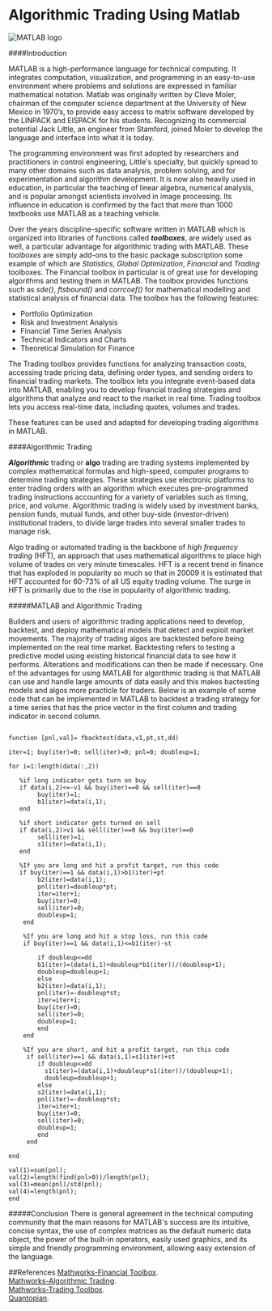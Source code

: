 Algorithmic Trading Using Matlab
=========================================


![MATLAB logo](https://github.com/DragonflyStats/MA4128Assessment/blob/master/images/matlablogo.jpg?raw=true)

####Introduction

MATLAB is a high-performance language for technical computing. It integrates computation, visualization, and programming in an easy-to-use environment where problems and solutions are expressed in familiar mathematical notation. Matlab was originally written by Cleve Moler, chairman of the computer science department at the University of New Mexico in 1970’s, to provide easy access to matrix software developed by the LINPACK and EISPACK for his students. Recognizing its commercial potential Jack Little, an engineer from Stamford, joined Moler to develop the language and interface into what it is today.

The programming environment was first adopted by researchers and practitioners in control engineering, Little's specialty, but quickly spread to many other domains such as data analysis, problem solving, and for experimentation and algorithm development. It is now also heavily used in education, in particular the teaching of linear algebra, numerical analysis, and is popular amongst scientists involved in image processing. Its influence in education is confirmed by the fact that more than 1000 textbooks use MATLAB as a teaching vehicle.


Over the years discipline-specific software written in MATLAB which is organized into libraries of functions called ***toolboxes***, are widely used as well, a particular advantage for algorithmic trading with MATLAB. These *toolboxes* are simply add-ons to the basic package subscription some example of which are *Statistics*, *Global Optimization*, *Financial* and *Trading* toolboxes. The Financial toolbox in particular is of great use for developing algorithms and testing them in MATLAB. The toolbox provides functions such as *sde()*, *ftsbound()* and *corrcoef()* for mathematical modelling and statistical analysis of financial data. The toolbox has the following features:
* Portfolio Optimization 
* Risk and Investment Analysis 
* Financial Time Series Analysis 
* Technical Indicators and Charts 
* Theoretical Simulation for Finance

The Trading toolbox provides functions for analyzing transaction costs, accessing trade pricing data, defining order types, and sending orders to financial trading markets. The toolbox lets you integrate event-based data into MATLAB, enabling you to develop financial trading strategies and algorithms that analyze and react to the market in real time. Trading toolbox lets you access real-time data, including quotes, volumes and trades. 

These features can be used and adapted for developing trading algorithms in MATLAB.


####Algorithmic Trading

***Algorithmic*** trading or **algo** trading are trading systems implemented by complex mathematical formulas and high-speed, computer programs to determine trading strategies. These strategies use electronic platforms to enter trading orders with an algorithm which executes pre-programmed trading instructions accounting for a variety of variables such as timing, price, and volume. Algorithmic trading is widely used by investment banks, pension funds, mutual funds, and other buy-side (investor-driven) institutional traders, to divide large trades into several smaller trades to manage risk. 

Algo trading or automated trading is the backbone of *high frequency trading* (HFT), an approach that uses mathematical algorithms to place high volume of trades on very minute timescales. HFT is a recent trend in finance that has exploded in popularity so much so that in 20009 it is estimated that HFT accounted for 60-73% of all US equity trading volume. The surge in HFT is primarily due to the rise in popularity of algorithmic trading.

#####MATLAB and Algorithmic Trading

Builders and users of algorithmic trading applications need to develop, backtest, and deploy mathematical models that detect and exploit market movements. The majority of  trading algos are backtested before being implemented on the real time market. Backtesting refers to testing a predictive model using existing historical financial data to see how it performs. Alterations and modifications can then be made if necessary. One of the advantages for using MATLAB for algorithmic trading is that MATLAB can use and handle large amounts of data easily and this makes bactesting models and algos more practicle for traders. Below is an example of some code that can be implemented in MATLAB to backtest a trading strategy for a time series that has the price vector in the first column and trading indicator in second column.


<pre><code>
function [pnl,val]= fbacktest(data,v1,pt,st,dd)

iter=1; buy(iter)=0; sell(iter)=0; pnl=0; doubleup=1;

for i=1:length(data(:,2))
   
   %if long indicator gets turn on buy
   if data(i,2)<=-v1 && buy(iter)==0 && sell(iter)==0 
        buy(iter)=1;
        b1(iter)=data(i,1);
   end
    
   %if short indicator gets turned on sell
   if data(i,2)>v1 && sell(iter)==0 && buy(iter)==0 
        sell(iter)=1;
        s1(iter)=data(i,1);
   end

   %If you are long and hit a profit target, run this code
   if buy(iter)==1 && data(i,1)>b1(iter)+pt      
        b2(iter)=data(i,1); 
        pnl(iter)=doubleup*pt;
        iter=iter+1;
        buy(iter)=0;
        sell(iter)=0;
        doubleup=1;
    end
    
    %If you are long and hit a stop loss, run this code
    if buy(iter)==1 && data(i,1)<=b1(iter)-st
        
        if doubleup<=dd
        b1(iter)=(data(i,1)+doubleup*b1(iter))/(doubleup+1);
        doubleup=doubleup+1;         
        else
        b2(iter)=data(i,1); 
        pnl(iter)=-doubleup*st;
        iter=iter+1;
        buy(iter)=0;
        sell(iter)=0;
        doubleup=1;   
        end        
    end
   
    %If you are short, and hit a profit target, run this code
     if sell(iter)==1 && data(i,1)<s1(iter)-pt 
        s2(iter)=data(i,1); 
        pnl(iter)=doubleup*pt;
        iter=iter+1;
        buy(iter)=0;
        sell(iter)=0;
        doubleup=1;
     end
     
     %If you are short, and hit a stop loss, run this code
     if sell(iter)==1 && data(i,1)>=s1(iter)+st       
        if doubleup<=dd
          s1(iter)=(data(i,1)+doubleup*s1(iter))/(doubleup+1);
          doubleup=doubleup+1;
        else
        s2(iter)=data(i,1); 
        pnl(iter)=-doubleup*st;
        iter=iter+1;
        buy(iter)=0;
        sell(iter)=0;
        doubleup=1; 
        end       
     end
     
end

val(1)=sum(pnl);
val(2)=length(find(pnl>0))/length(pnl);
val(3)=mean(pnl)/std(pnl);
val(4)=length(pnl);
end
</code></pre>

#####Conclusion
There is general agreement in the technical computing community that the main reasons for MATLAB's success are its intuitive, concise syntax, the use of complex matrices as the default numeric data object, the power of the built-in operators, easily used graphics, and its simple and friendly programming environment, allowing easy extension of the language. 

##References 
[Mathworks-Financial Toolbox](http://uk.mathworks.com/products/finance/).<br/>
[Mathworks-Algorithmic Trading](http://uk.mathworks.com/discovery/algorithmic-trading.html). <br/>
[Mathworks-Trading Toolbox](http://uk.mathworks.com/products/trading/). <br/>
[Quantopian](https://www.quantopian.com/home).
